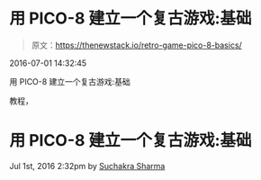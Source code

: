 # 用 PICO-8 建立一个复古游戏:基础

> 原文：<https://thenewstack.io/retro-game-pico-8-basics/>

2016-07-01 14:32:45

用 PICO-8 建立一个复古游戏:基础

教程，

# 用 PICO-8 建立一个复古游戏:基础

Jul 1st, 2016 2:32pm by [Suchakra Sharma](https://thenewstack.io/author/suchakra/ "Posts by Suchakra Sharma")
